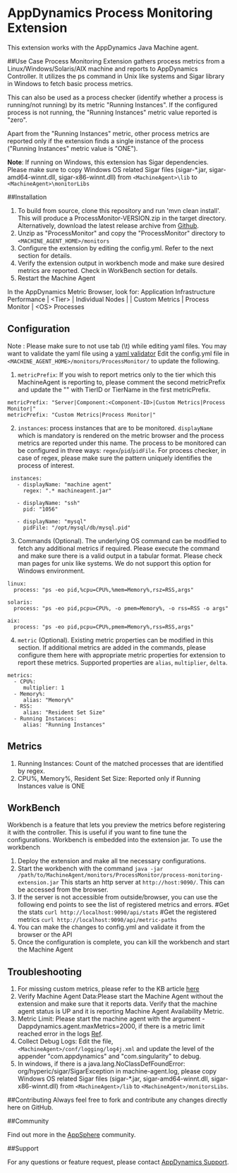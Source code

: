 # AppDynamics Process Monitoring Extension

This extension works with the AppDynamics Java Machine agent.

##Use Case
Process Monitoring Extension gathers process metrics from a Linux/Windows/Solaris/AIX machine and reports to AppDynamics Controller. It utilizes the ps command in Unix like systems and Sigar library in Windows to fetch basic process metrics.

This can also be used as a process checker (identify whether a process is running/not running) by its metric "Running Instances". If the configured process is not running, the "Running Instances" metric value reported is "zero".

Apart from the "Running Instances" metric, other process metrics are reported only if the extension finds a single instance of the process ("Running Instances" metric value is "ONE").

**Note**: If running on Windows, this extension has Sigar dependencies. Please make sure to copy Windows OS related Sigar files (sigar-*.jar, sigar-amd64-winnt.dll, sigar-x86-winnt.dll) from `<MachineAgent>\lib` to `<MachineAgent>\monitorLibs`

##Installation
1. To build from source, clone this repository and run 'mvn clean install'. This will produce a ProcessMonitor-VERSION.zip in the target directory. Alternatively, download the latest release archive from [Github](https://github.com/Appdynamics/process-monitoring-extension/releases/latest).
2. Unzip as "ProcessMonitor" and copy the "ProcessMonitor" directory to `<MACHINE_AGENT_HOME>/monitors`
3. Configure the extension by editing the config.yml. Refer to the next section for details.
4. Verify the extension output in workbench mode and make sure desired metrics are reported. Check in WorkBench section for details.
5. Restart the Machine Agent

In the AppDynamics Metric Browser, look for: Application Infrastructure Performance  | \<Tier\> | Individual Nodes | <Node> | Custom Metrics | Process Monitor | \<OS\> Processes

## Configuration
Note : Please make sure to not use tab (\t) while editing yaml files. You may want to validate the yaml file using a [yaml validator](http://yamllint.com/)
Edit the config.yml file in `<MACHINE_AGENT_HOME>/monitors/ProcessMonitor/` to update the following.
   1. `metricPrefix`: If you wish to report metrics only to the tier which this MachineAgent is reporting to, please comment the second metricPrefix and update the "<Component-ID>" with TierID or TierName in the first metricPrefix.
   ```
   metricPrefix: "Server|Component:<Component-ID>|Custom Metrics|Process Monitor|"
   metricPrefix: "Custom Metrics|Process Monitor|"
   ```
   2. `instances`: process instances that are to be monitored. `displayName` which is mandatory is rendered on the metric browser and the process metrics are reported under this name. The process to be monitored can be configured in three ways: `regex`/`pid`/`pidFile`. 
   For process checker, in case of regex, please make sure the pattern uniquely identifies the process of interest.
   ```
    instances:
      - displayName: "machine agent"
        regex: ".* machineagent.jar"
    
      - displayName: "ssh"
        pid: "1056"
    
      - displayName: "mysql"
        pidFile: "/opt/mysql/db/mysql.pid"
   ```
   3. Commands (Optional). The underlying OS command can be modified to fetch any additional metrics if required. Please execute the command and make sure there is a valid output in a tabular format. Please check man pages for unix like systems. We do not support this option for Windows environment.
   ```
   linux:
     process: "ps -eo pid,%cpu=CPU%,%mem=Memory%,rsz=RSS,args"
      
   solaris:
     process: "ps -eo pid,pcpu=CPU%, -o pmem=Memory%, -o rss=RSS -o args"
      
   aix:
     process: "ps -eo pid,pcpu=CPU%,pmem=Memory%,rss=RSS,args"

   ```
   4. `metric` (Optional). Existing metric properties can be modified in this section. If additional metrics are added in the commands, please configure them here with appropriate metric properties for extension to report these metrics. Supported properties are `alias`, `multiplier`, `delta`.
   ```
   metrics:
     - CPU%:
        multiplier: 1
     - Memory%:
        alias: "Memory%"
     - RSS:
        alias: "Resident Set Size"
     - Running Instances:
        alias: "Running Instances"
   ```
## Metrics
1. Running Instances: Count of the matched processes that are identified by regex.
2. CPU%, Memory%, Resident Set Size: Reported only if Running Instances value is ONE

## WorkBench
Workbench is a feature that lets you preview the metrics before registering it with the controller. This is useful if you want to fine tune the configurations. Workbench is embedded into the extension jar.
To use the workbench

1. Deploy the extension and make all tne necessary configurations.
2. Start the workbench with the command
`java -jar /path/to/MachineAgent/monitors/ProcessMonitor/process-monitoring-extension.jar`
This starts an http server at `http://host:9090/`. This can be accessed from the browser.
3. If the server is not accessible from outside/browser, you can use the following end points to see the list of registered metrics and errors. #Get the stats `curl http://localhost:9090/api/stats` #Get the registered metrics `curl http://localhost:9090/api/metric-paths`
4. You can make the changes to config.yml and validate it from the browser or the API
5. Once the configuration is complete, you can kill the workbench and start the Machine Agent


## Troubleshooting
1. For missing custom metrics, please refer to the KB article [here](https://community.appdynamics.com/t5/Knowledge-Base/How-to-troubleshoot-missing-custom-metrics-or-extensions-metrics/ta-p/28695)
2. Verify Machine Agent Data:Please start the Machine Agent without the extension and make sure that it reports data. Verify that the machine agent status is UP and it is reporting Machine Agent Availability Metric.
3. Metric Limit: Please start the machine agent with the argument -Dappdynamics.agent.maxMetrics=2000, if there is a metric limit reached error in the logs [Ref](http://docs.appdynamics.com/display/PRO14S/Metrics+Limits).
4. Collect Debug Logs: Edit the file, `<MachineAgent>/conf/logging/log4j.xml` and update the level of the appender "com.appdynamics" and "com.singularity" to debug.
5. In windows, if there is a java.lang.NoClassDefFoundError: org/hyperic/sigar/SigarException in machine-agent.log, please copy Windows OS related Sigar files (sigar-*.jar, sigar-amd64-winnt.dll, sigar-x86-winnt.dll) from `<MachineAgent>/lib` to `<MachineAgent>/monitorsLibs`.

##Contributing
Always feel free to fork and contribute any changes directly here on GitHub.

##Community

Find out more in the [AppSphere](https://www.appdynamics.com/community/exchange/extension/process-monitoring-extension/) community.

##Support

For any questions or feature request, please contact [AppDynamics Support](mailto:help@appdynamics.com).
